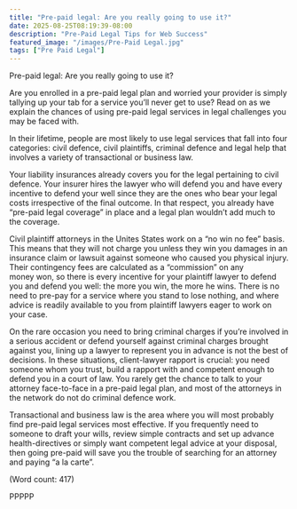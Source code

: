 ```yaml
---
title: "Pre-paid legal: Are you really going to use it?"
date: 2025-08-25T08:19:39-08:00
description: "Pre-Paid Legal Tips for Web Success"
featured_image: "/images/Pre-Paid Legal.jpg"
tags: ["Pre Paid Legal"]
---
```

Pre-paid legal: Are you really going to use it?

Are you enrolled in a pre-paid legal plan and worried your provider is 
simply tallying up your tab for a service you’ll never get to use? Read on 
as we explain the chances of using pre-paid legal services in legal 
challenges you may be faced with. 

In their lifetime, people are most likely to use legal services that fall 
into four categories: civil defence, civil plaintiffs, criminal defence and 
legal help that involves a variety of transactional or business law.

Your liability insurances already covers you for the legal pertaining to 
civil defence. Your insurer hires the lawyer who will defend you and have 
every incentive to defend your well since they are the ones who bear your 
legal costs irrespective of the final outcome. In that respect, you already 
have “pre-paid legal coverage” in place and a legal plan wouldn’t add much 
to the coverage. 

Civil plaintiff attorneys in the Unites States work on a “no win no fee” 
basis. This means that they will not charge you unless they win you damages 
in an insurance claim or lawsuit against someone who caused you physical 
injury. Their contingency fees are calculated as a “commission” on any  
money won, so there is every incentive for your plaintiff lawyer to defend 
you and defend you well: the more you win, the more he wins. There is no 
need to pre-pay for a service where you stand to lose nothing, and where 
advice is readily available to you from plaintiff lawyers eager to work on 
your case. 

On the rare occasion you need to bring criminal charges if you’re involved 
in a serious accident or defend yourself against criminal charges brought 
against you, lining up a lawyer to represent you in advance is not the best 
of decisions. In these situations, client-lawyer rapport is crucial: you 
need someone whom you trust, build a rapport with and competent enough to 
defend you in a court of law. You rarely get the chance to talk to your 
attorney face-to-face in a pre-paid legal plan, and most of the attorneys 
in the network do not do criminal defence work.

Transactional and business law is the area where you will most probably 
find pre-paid legal services most effective. If you frequently need to 
someone to draft your wills, review simple contracts and set up advance 
health-directives or simply want competent legal advice at your disposal, 
then going pre-paid will save you the trouble of searching for an attorney 
and paying “a la carte”.  

 

(Word count: 417)

PPPPP




